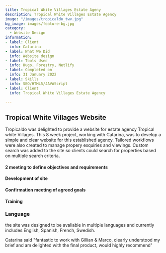 ```yaml
---
title: Tropical White Villages Estate Ageny
description: Tropical White Villages Estate Agency
image: "/images/tropicaldo_twv.jpg"
bg_image: images/feature-bg.jpg
category: 
  - Website Design
information:
- label: Client
  info: Catarina
- label: What We Did
  info: Website design
- label: Tools Used
  info: Hugo, Forestry, Netlify
- label: Completed on
  info: 31 January 2022
- label: Skills
  info: SEO/HTML5/JAVAScript
- label: Client
  info: Tropical White Villages Estate Agency

---
```

## Tropical White Villages Website

Tropicaldo was delighted to provide a website for estate agency Tropical white Villages. This 8 week project, working with Catarina, was to develop a simple and clear website for this established agency. Tailored workflows were also created to manage propery exquiries and viewings. Custom search was added to the site so clients could search for 
properties based on multiple search criteria.

#### 2 meeting to define objectives and requirements
#### Development of site
#### Confirmation meeting of agreed goals
#### Training

### Language
the site was designed to be avaliable in multiple languages and currently includes English, Spanish, French, Swedish.

Catarina said "fantastic to work with Gillian & Marco, clearly understood my brief and am  delighted with the final product, would highly recommend"